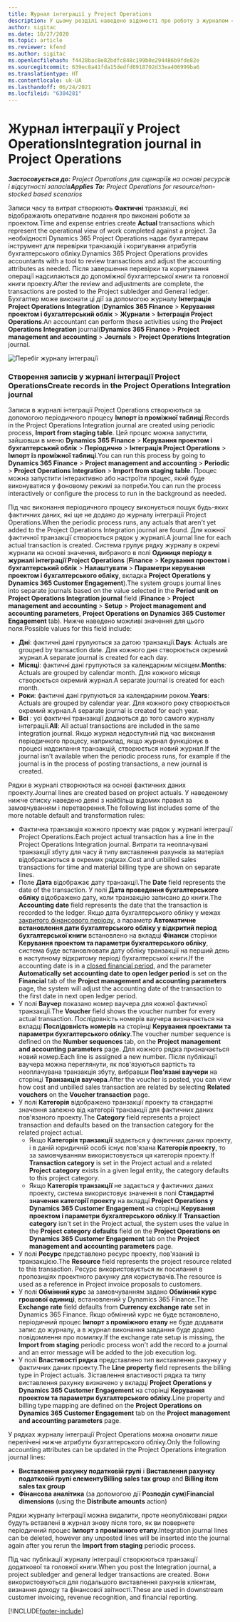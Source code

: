 ```yaml
---
title: Журнал інтеграції у Project Operations
description: У цьому розділі наведено відомості про роботу з журналом «Інтеграція» в Project Operations.
author: sigitac
ms.date: 10/27/2020
ms.topic: article
ms.reviewer: kfend
ms.author: sigitac
ms.openlocfilehash: f4428bac8e82bdfc848c199b0e294486b9fde82e
ms.sourcegitcommit: 639ec8a41fda15dedfd6918702d33ea406999ba6
ms.translationtype: HT
ms.contentlocale: uk-UA
ms.lasthandoff: 06/24/2021
ms.locfileid: "6304281"
---
```

# <a name="integration-journal-in-project-operations"></a><span data-ttu-id="286e4-103">Журнал інтеграції у Project Operations</span><span class="sxs-lookup"><span data-stu-id="286e4-103">Integration journal in Project Operations</span></span>

<span data-ttu-id="286e4-104">_**Застосовується до:** Project Operations для сценаріїв на основі ресурсів і відсутності запасів_</span><span class="sxs-lookup"><span data-stu-id="286e4-104">_**Applies To:** Project Operations for resource/non-stocked based scenarios_</span></span>

<span data-ttu-id="286e4-105">Записи часу та витрат створюють **Фактичні** транзакції, які відображають оперативне подання про виконані роботи за проектом.</span><span class="sxs-lookup"><span data-stu-id="286e4-105">Time and expense entries create **Actual** transactions which represent the operational view of work completed against a project.</span></span> <span data-ttu-id="286e4-106">За необхідності Dynamics 365 Project Operations надає бухгалтерам інструмент для перевірки транзакцій і коригування атрибутів бухгалтерського обліку.</span><span class="sxs-lookup"><span data-stu-id="286e4-106">Dynamics 365 Project Operations provides accountants with a tool to review transactions and adjust the accounting attributes as needed.</span></span> <span data-ttu-id="286e4-107">Після завершення перевірки та коригування операції надсилаються до допоміжної бухгалтерської книги та головної книги проекту.</span><span class="sxs-lookup"><span data-stu-id="286e4-107">After the review and adjustments are complete, the transactions are posted to the Project subledger and General ledger.</span></span> <span data-ttu-id="286e4-108">Бухгалтер може виконати ці дії за допомогою журналу **Інтеграція Project Operations Integration** (**Dynamics 365 Finance** > **Керування проектом і бухгалтерський облік** > **Журнали** > **Інтеграція Project Operations**.</span><span class="sxs-lookup"><span data-stu-id="286e4-108">An accountant can perform these activities using the **Project Operations Integration** journal(**Dynamics 365 Finance** > **Project management and accounting** > **Journals** > **Project Operations Integration** journal.</span></span>

![Перебіг журналу інтеграції](./media/IntegrationJournal.png)

### <a name="create-records-in-the-project-operations-integration-journal"></a><span data-ttu-id="286e4-110">Створення записів у журналі інтеграції Project Operations</span><span class="sxs-lookup"><span data-stu-id="286e4-110">Create records in the Project Operations Integration journal</span></span>

<span data-ttu-id="286e4-111">Записи в журналі інтеграції Project Operations створюються за допомогою періодичного процесу **Імпорт із проміжної таблиці**.</span><span class="sxs-lookup"><span data-stu-id="286e4-111">Records in the Project Operations Integration journal are created using periodic process, **Import from staging table**.</span></span> <span data-ttu-id="286e4-112">Цей процес можна запустити, зайшовши в меню **Dynamics 365 Finance** > **Керування проектом і бухгалтерський облік** > **Періодично** > **Інтеграція Project Operations** > **Імпорт із проміжної таблиці**.</span><span class="sxs-lookup"><span data-stu-id="286e4-112">You can run this process by going to **Dynamics 365 Finance** > **Project management and accounting** > **Periodic** > **Project Operations Integration** > **Import from staging table**.</span></span> <span data-ttu-id="286e4-113">Процес можна запустити інтерактивно або настроїти процес, який буде виконуватися у фоновому режимі за потреби.</span><span class="sxs-lookup"><span data-stu-id="286e4-113">You can run the process interactively or configure the process to run in the background as needed.</span></span>

<span data-ttu-id="286e4-114">Під час виконання періодичного процесу виконується пошук будь-яких фактичних даних, які ще не додано до журналу інтеграції Project Operations.</span><span class="sxs-lookup"><span data-stu-id="286e4-114">When the periodic process runs, any actuals that aren't yet added to the Project Operations Integration journal are found.</span></span> <span data-ttu-id="286e4-115">Для кожної фактичної транзакції створюється рядок у журналі.</span><span class="sxs-lookup"><span data-stu-id="286e4-115">A journal line for each actual transaction is created.</span></span>
<span data-ttu-id="286e4-116">Система групує рядку журналу в окремі журнали на основі значення, вибраного в полі **Одиниця періоду в журналі інтеграції Project Operations** (**Finance** > **Керування проектом і бухгалтерський облік** > **Налаштувати** > **Параметри керування проектом і бухгалтерського обліку**, вкладка **Project Operations у Dynamics 365 Customer Engagement**).</span><span class="sxs-lookup"><span data-stu-id="286e4-116">The system groups journal lines into separate journals based on the value selected in the **Period unit on Project Operations Integration journal** field (**Finance** > **Project management and accounting** > **Setup** > **Project management and accounting parameters**, **Project Operations on Dynamics 365 Customer Engagement** tab).</span></span> <span data-ttu-id="286e4-117">Нижче наведено можливі значення для цього поля.</span><span class="sxs-lookup"><span data-stu-id="286e4-117">Possible values for this field include:</span></span>

  - <span data-ttu-id="286e4-118">**Дні**: фактичні дані групуються за датою транзакції.</span><span class="sxs-lookup"><span data-stu-id="286e4-118">**Days**: Actuals are grouped by transaction date.</span></span> <span data-ttu-id="286e4-119">Для кожного дня створюється окремий журнал.</span><span class="sxs-lookup"><span data-stu-id="286e4-119">A separate journal is created for each day.</span></span>
  - <span data-ttu-id="286e4-120">**Місяці**: фактичні дані групуються за календарним місяцем.</span><span class="sxs-lookup"><span data-stu-id="286e4-120">**Months**: Actuals are grouped by calendar month.</span></span> <span data-ttu-id="286e4-121">Для кожного місяця створюється окремий журнал.</span><span class="sxs-lookup"><span data-stu-id="286e4-121">A separate journal is created for each month.</span></span>
  - <span data-ttu-id="286e4-122">**Роки**: фактичні дані групуються за календарним роком.</span><span class="sxs-lookup"><span data-stu-id="286e4-122">**Years**: Actuals are grouped by calendar year.</span></span> <span data-ttu-id="286e4-123">Для кожного року створюється окремий журнал.</span><span class="sxs-lookup"><span data-stu-id="286e4-123">A separate journal is created for each year.</span></span>
  - <span data-ttu-id="286e4-124">**Всі** : усі фактичні транзакції додаються до того самого журналу інтеграції.</span><span class="sxs-lookup"><span data-stu-id="286e4-124">**All**: All actual transactions are included in the same integration journal.</span></span> <span data-ttu-id="286e4-125">Якщо журнал недоступний під час виконання періодичного процесу, наприклад, якщо журнал функціонує в процесі надсилання транзакцій, створюється новий журнал.</span><span class="sxs-lookup"><span data-stu-id="286e4-125">If the journal isn't available when the periodic process runs, for example if the journal is in the process of posting transactions, a new journal is created.</span></span>

<span data-ttu-id="286e4-126">Рядки в журналі створюються на основі фактичних даних проекту.</span><span class="sxs-lookup"><span data-stu-id="286e4-126">Journal lines are created based on project actuals.</span></span> <span data-ttu-id="286e4-127">У наведеному нижче списку наведено деякі з найбільш відомих правил за замовчуванням і перетворення.</span><span class="sxs-lookup"><span data-stu-id="286e4-127">The following list includes some of the more notable default and transformation rules:</span></span>

  - <span data-ttu-id="286e4-128">Фактична транзакція кожного проекту має рядок у журналі інтеграції Project Operations.</span><span class="sxs-lookup"><span data-stu-id="286e4-128">Each project actual transaction has a line in the Project Operations Integration journal.</span></span> <span data-ttu-id="286e4-129">Витрати та неоплачувані транзакції збуту для часу й типу виставлення рахунків за матеріал відображаються в окремих рядках.</span><span class="sxs-lookup"><span data-stu-id="286e4-129">Cost and unbilled sales transactions for time and material billing type are shown on separate lines.</span></span>
  - <span data-ttu-id="286e4-130">Поле **Дата** відображає дату транзакції.</span><span class="sxs-lookup"><span data-stu-id="286e4-130">The **Date** field represents the date of the transaction.</span></span> <span data-ttu-id="286e4-131">У полі **Дата проведення бухгалтерського обліку** відображено дату, коли транзакцію записано до книги.</span><span class="sxs-lookup"><span data-stu-id="286e4-131">The **Accounting date** field represents the date that the transaction is recorded to the ledger.</span></span> <span data-ttu-id="286e4-132">Якщо дата бухгалтерського обліку у межах [закритого фінансового періоду](/dynamics365/finance/general-ledger/close-general-ledger-at-period-end), а параметр **Автоматичне встановлення дати бухгалтерського обліку у відкритий період бухгалтерської книги** встановлено на вкладці **Фінанси** сторінки **Керування проектом та параметри бухгалтерського обліку**, система буде встановлювати дату обліку транзакції на перший день в наступному відкритому періоді бухгалтерської книги.</span><span class="sxs-lookup"><span data-stu-id="286e4-132">If the accounting date is in a [closed financial period](/dynamics365/finance/general-ledger/close-general-ledger-at-period-end), and the parameter **Automatically set accounting date to open ledger period** is set on the **Financial** tab of the **Project management and accounting parameters** page, the system will adjust the accounting date of the transaction to the first date in next open ledger period.</span></span>
  - <span data-ttu-id="286e4-133">У полі **Ваучер** показано номер ваучера для кожної фактичної транзакції.</span><span class="sxs-lookup"><span data-stu-id="286e4-133">The **Voucher** field shows the voucher number for every actual transaction.</span></span> <span data-ttu-id="286e4-134">Послідовність номерів ваучера визначається на вкладці **Послідовність номерів** на сторінці **Керування проектами та параметри бухгалтерського обліку**.</span><span class="sxs-lookup"><span data-stu-id="286e4-134">The voucher number sequence is defined on the **Number sequences** tab, on the **Project management and accounting parameters** page.</span></span> <span data-ttu-id="286e4-135">Для кожного рядка призначається новий номер.</span><span class="sxs-lookup"><span data-stu-id="286e4-135">Each line is assigned a new number.</span></span> <span data-ttu-id="286e4-136">Після публікації ваучера можна переглянути, як пов'язуються вартість та неоплачувана транзакція збуту, вибравши **Пов'язані ваучери** на сторінці **Транзакція ваучера**.</span><span class="sxs-lookup"><span data-stu-id="286e4-136">After the voucher is posted, you can view how cost and unbilled sales transaction are related by selecting **Related vouchers** on the **Voucher transaction** page.</span></span>
  - <span data-ttu-id="286e4-137">У полі **Категорія** відображено транзакції проекту та стандартні значення залежно від категорії транзакції для фактичних даних пов'язаного проекту.</span><span class="sxs-lookup"><span data-stu-id="286e4-137">The **Category** field represents a project transaction and defaults based on the transaction category for the related project actual.</span></span>
    - <span data-ttu-id="286e4-138">Якщо **Категорія транзакції** задається у фактичних даних проекту, і в даній юридичній особі існує пов'язана **Категорія проекту**, то за замовчуванням використовується ця категорія проекту.</span><span class="sxs-lookup"><span data-stu-id="286e4-138">If **Transaction category** is set in the Project actual and a related **Project category** exists in a given legal entity, the category defaults to this project category.</span></span>
    - <span data-ttu-id="286e4-139">Якщо **Категорія транзакції** не задається у фактичних даних проекту, система використовує значення в полі **Стандартні значення категорії проекту** на вкладці **Project Operations у Dynamics 365 Customer Engagement** на сторінці **Керування проектом і параметри бухгалтерського обліку**.</span><span class="sxs-lookup"><span data-stu-id="286e4-139">If **Transaction category** isn't set in the Project actual, the system uses the value in the **Project category defaults** field on the **Project Operations on Dynamics 365 Customer Engagement** tab on the **Project management and accounting parameters** page.</span></span>
  - <span data-ttu-id="286e4-140">У полі **Ресурс** представлено ресурс проекту, пов'язаний із транзакцією.</span><span class="sxs-lookup"><span data-stu-id="286e4-140">The **Resource** field represents the project resource related to this transaction.</span></span> <span data-ttu-id="286e4-141">Ресурс використовується як посилання в пропозиціях проектного рахунку для користувачів.</span><span class="sxs-lookup"><span data-stu-id="286e4-141">The resource is used as a reference in Project invoice proposals to customers.</span></span>
  - <span data-ttu-id="286e4-142">У полі **Обмінний курс** за замовчуванням задано **Обмінний курс грошової одиниці**, встановлений у Dynamics 365 Finance.</span><span class="sxs-lookup"><span data-stu-id="286e4-142">The **Exchange rate** field defaults from **Currency exchange rate** set in Dynamics 365 Finance.</span></span> <span data-ttu-id="286e4-143">Якщо обмінний курс не буде встановлено, періодичний процес **Імпорт з проміжного етапу** не буде додавати запис до журналу, а в журнал виконання завдання буде додано повідомлення про помилку.</span><span class="sxs-lookup"><span data-stu-id="286e4-143">If the exchange rate setup is missing, the **Import from staging** periodic process won't add the record to a journal and an error message will be added to the job execution log.</span></span>
  - <span data-ttu-id="286e4-144">У полі **Властивості рядка** представлено тип виставлення рахунку у фактичних даних проекту.</span><span class="sxs-lookup"><span data-stu-id="286e4-144">The **Line property** field represents the billing type in Project actuals.</span></span> <span data-ttu-id="286e4-145">Зіставлення властивості рядка та типу виставлення рахунку визначено у вкладці **Project Operations у Dynamics 365 Customer Engagement** на сторінці **Керування проектом та параметри бухгалтерського обліку**.</span><span class="sxs-lookup"><span data-stu-id="286e4-145">Line property and billing type mapping are defined on the **Project Operations on Dynamics 365 Customer Engagement** tab on the **Project management and accounting parameters** page.</span></span>

<span data-ttu-id="286e4-146">У рядках журналу інтеграції Project Operations можна оновити лише перелічені нижче атрибути бухгалтерського обліку.</span><span class="sxs-lookup"><span data-stu-id="286e4-146">Only the following accounting attributes can be updated in the Project Operations integration journal lines:</span></span>

- <span data-ttu-id="286e4-147">**Виставлення рахунку податковій групі** і **Виставлення рахунку податковій групі елементу**</span><span class="sxs-lookup"><span data-stu-id="286e4-147">**Billing sales tax group** and **Billing item sales tax group**</span></span>
- <span data-ttu-id="286e4-148">**Фінансова аналітика** (за допомогою дії **Розподіл сум**)</span><span class="sxs-lookup"><span data-stu-id="286e4-148">**Financial dimensions** (using the **Distribute amounts** action)</span></span>

<span data-ttu-id="286e4-149">Рядки журналу інтеграції можна видалити, проте неопубліковані рядки будуть вставлені в журнал знову після того, як ви повернете періодичний процес **Імпорт з проміжного етапу**.</span><span class="sxs-lookup"><span data-stu-id="286e4-149">Integration journal lines can be deleted, however any unposted lines will be inserted into the journal again after you rerun the **Import from staging** periodic process.</span></span>

<span data-ttu-id="286e4-150">Під час публікації журналу інтеграції створюються транзакції додаткової та головної книги.</span><span class="sxs-lookup"><span data-stu-id="286e4-150">When you post the Integration journal, a project subledger and general ledger transactions are created.</span></span> <span data-ttu-id="286e4-151">Вони використовуються для подальшого виставлення рахунків клієнтам, визнання доходу та фінансової звітності.</span><span class="sxs-lookup"><span data-stu-id="286e4-151">These are used in downstream customer invoicing, revenue recognition, and financial reporting.</span></span>


[!INCLUDE[footer-include](../includes/footer-banner.md)]
